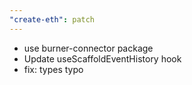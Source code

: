 ```yaml
---
"create-eth": patch
---
```


- use burner-connector package
- Update useScaffoldEventHistory hook
- fix: types typo
